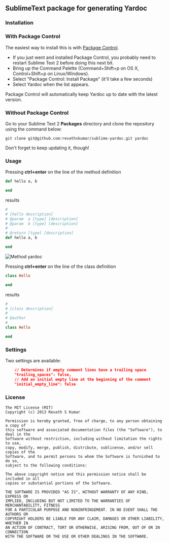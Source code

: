 ## SublimeText package for generating Yardoc

### Installation

### With Package Control
The easiest way to install this is with [Package Control](http://wbond.net/sublime\_packages/package\_control).

   * If you just went and installed Package Control, you probably need to restart Sublime Text 2    before doing this next bit.
   * Bring up the Command Palette (Command+Shift+p on OS X, Control+Shift+p on Linux/Windows).
   * Select "Package Control: Install Package" (it'll take a few seconds)
   * Select Yardoc when the list appears.

Package Control will automatically keep Yardoc up to date with the latest version.

### Without Package Control

Go to your Sublime Text 2 **Packages** directory and clone the repository using the command below:

    git clone git@github.com:revathskumar/sublime-yardoc.git yardoc

Don't forget to keep updating it, though!

### Usage

Pressing **ctrl+enter** on the line of the method definition
```ruby
def hello a, b

end
```

results

```ruby
#
# [hello description]
# @param  a [type] [description]
# @param  b [type] [description]
#
# @return [type] [description]
def hello a, b

end
```

![Method yardoc](https://lh6.googleusercontent.com/-C9V-e0vzDq0/UERyoS0I4oI/AAAAAAAAG48/M2cptkMfmgA/s458/123.gif)

Pressing **ctrl+enter** on the line of the class definition

```ruby
class Hello

end
```

results

```ruby
#
# [class description]
#
# @author
#
class Hello

end
```

### Settings

Two settings are available:

```json
    // Determines if empty comment lines have a trailing space
    "trailing_spaces": false,
    // Add an initial empty line at the beginning of the comment
    "initial_empty_line": false
```

### License

```
The MIT License (MIT)
Copyright (c) 2013 Revath S Kumar

Permission is hereby granted, free of charge, to any person obtaining a copy of
this software and associated documentation files (the "Software"), to deal in the
Software without restriction, including without limitation the rights to use,
copy, modify, merge, publish, distribute, sublicense, and/or sell copies of the
Software, and to permit persons to whom the Software is furnished to do so,
subject to the following conditions:

The above copyright notice and this permission notice shall be included in all
copies or substantial portions of the Software.

THE SOFTWARE IS PROVIDED "AS IS", WITHOUT WARRANTY OF ANY KIND, EXPRESS OR
IMPLIED, INCLUDING BUT NOT LIMITED TO THE WARRANTIES OF MERCHANTABILITY, FITNESS
FOR A PARTICULAR PURPOSE AND NONINFRINGEMENT. IN NO EVENT SHALL THE AUTHORS OR
COPYRIGHT HOLDERS BE LIABLE FOR ANY CLAIM, DAMAGES OR OTHER LIABILITY, WHETHER IN
AN ACTION OF CONTRACT, TORT OR OTHERWISE, ARISING FROM, OUT OF OR IN CONNECTION
WITH THE SOFTWARE OR THE USE OR OTHER DEALINGS IN THE SOFTWARE.
```
